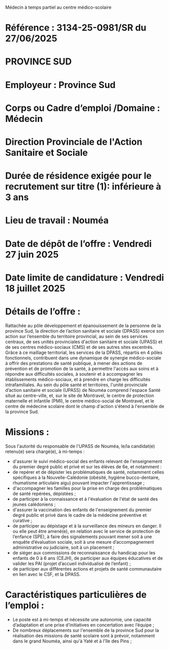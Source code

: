 
Médecin à temps partiel au centre médico-scolaire


# Référence : 3134-25-0981/SR du 27/06/2025

# PROVINCE SUD

# Employeur : Province Sud

# Corps ou Cadre d’emploi /Domaine : Médecin

# Direction Provinciale de l'Action Sanitaire et Sociale

# Durée de résidence exigée pour le recrutement sur titre (1): inférieure à 3 ans

# Lieu de travail : Nouméa

# Date de dépôt de l’offre : Vendredi 27 juin 2025

# Date limite de candidature : Vendredi 18 juillet 2025

# Détails de l’offre :

Rattachée au pôle développement et épanouissement de la personne de la province Sud, la direction de l’action sanitaire
et sociale (DPASS) exerce son action sur l’ensemble du territoire provincial, au sein de ses services centraux, de ses unités
provinciales d'action sanitaire et sociale (UPASS) et de ses centres médico-sociaux (CMS) et de ses autres sites excentrés.
Grâce à ce maillage territorial, les services de la DPASS, répartis en 4 pôles fonctionnels, contribuent dans une dynamique
de synergie médico-sociale à offrir des prestations de santé publique, à mener des actions de prévention et de promotion
de la santé, à permettre l'accès aux soins et à répondre aux difficultés sociales, à soutenir et à accompagner les
établissements médico-sociaux, et à prendre en charge les difficultés intrafamiliales.
Au sein du pôle santé et territoires, l'unité provinciale d’action sanitaire et sociale (UPASS) de Nouméa comprend l'espace
Santé situé au centre-ville, et, sur le site de Montravel, le centre de protection maternelle et infantile (PMI), le centre
médico-social de Montravel, et le centre de médecine scolaire dont le champ d'action s'étend à l'ensemble de la province
Sud.

# Missions :

Sous l'autorité du responsable de l'UPASS de Nouméa, le/la candidat(e) retenu(e) sera chargé(e), à mi-temps :

- d'assurer le suivi médico-social des enfants relevant de l'enseignement du premier degré public et privé et sur les élèves de 6e, et notamment :
- de repérer et de dépister les problématiques de santé, notamment celles spécifiques à la Nouvelle-Calédonie (obésité, hygiène bucco-dentaire, rhumatisme articulaire aigu) pouvant impacter l'apprentissage ;
- d'accompagner les familles pour la prise en charge des problématiques de santé repérées, dépistées ;
- de participer à la connaissance et à l'évaluation de l'état de santé des jeunes calédoniens ;
- d'assurer la vaccination des enfants de l'enseignement du premier degré public et privé dans le cadre de la médecine préventive et curative ;
- de participer au dépistage et à la surveillance des mineurs en danger. Il ou elle peut être amené(e), en relation avec le service de protection de l’enfance (SPE), à faire des signalements pouvant mener soit à une enquête d’évaluation sociale, soit à une mesure d’accompagnement administrative ou judiciaire, soit à un placement ;
- de siéger aux commissions de reconnaissance du handicap pour les enfants de 0 à 6 ans (CEJH), de participer aux équipes éducatives et de valider les PAI (projet d’accueil individualisé de l’enfant) ;
- de participer aux différentes actions et projets de santé communautaire en lien avec le CSF, et la DPASS.

# Caractéristiques particulières de l’emploi :

- Le poste est à mi-temps et nécessite une autonomie, une capacité d’adaptation et une prise d’initiatives en concertation avec l’équipe ;
- De nombreux déplacements sur l'ensemble de la province Sud pour la réalisation des missions de santé scolaire sont à prévoir, notamment dans le grand Nouméa, ainsi qu'à Yaté et à l'île des Pins ;


